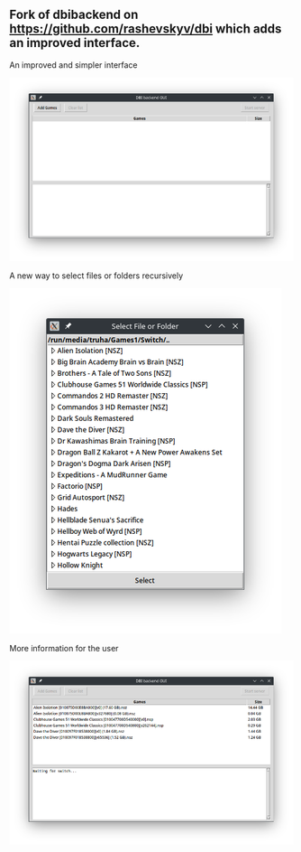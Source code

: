 ## Fork of dbibackend on https://github.com/rashevskyv/dbi which adds an improved interface.

An improved and simpler interface

![capture1](https://github.com/TRuHa83/DbiBackendGui/blob/main/images/capture1.png)

A new way to select files or folders recursively

![capture2](https://github.com/TRuHa83/DbiBackendGui/blob/main/images/capture2.png)

More information for the user

![capture3](https://github.com/TRuHa83/DbiBackendGui/blob/main/images/capture3.png)
